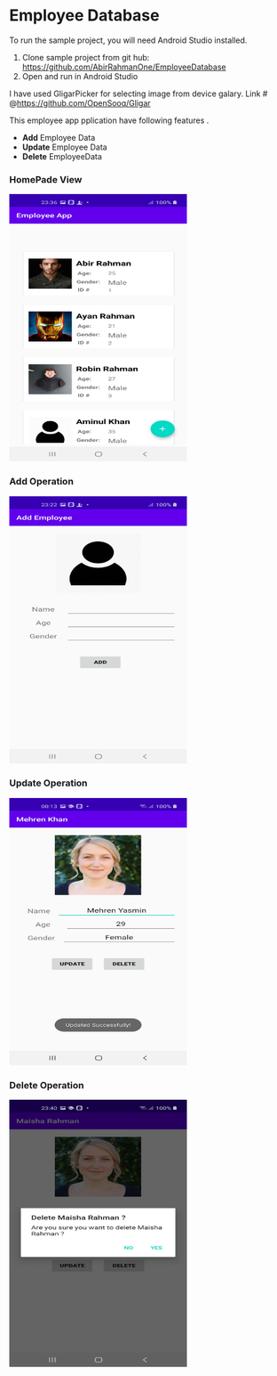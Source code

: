 # Employee Database

To run the sample project, you will need Android Studio installed. 
1. Clone sample project from git hub: https://github.com/AbirRahmanOne/EmployeeDatabase
2. Open and run in Android Studio

I have used GligarPicker for selecting image from device galary.
 Link # @https://github.com/OpenSooq/Gligar

This employee app  pplication have following features .
- **Add** Employee Data
- **Update** Employee Data
- **Delete** EmployeeData

### HomePade View 
<img src="ss/Screenshot_20200708-233612.jpg" width="320" height="480" >

### Add Operation 
<img src="ss/Screenshot_20200708-232227.jpg" width="320" height="480" >

### Update Operation 
<img src="ss/Screenshot_20200709-001309.jpg" width="320" height="480" >

### Delete Operation 
<img src="ss/Screenshot_20200708-234045.jpg" width="320" height="480" >








